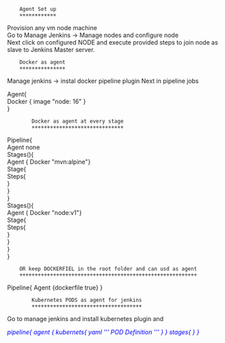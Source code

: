         Agent Set up
        ++++++++++++
Provision any vm node machine           
Go to Manage Jenkins -> Manage nodes and configure node     
Next click on configured NODE and execute provided steps to join node as slave to Jenkins Master server.


        Docker as agent
        +++++++++++++++
Manage jenkins -> instal docker pipeline plugin
Next in pipeline jobs

Agent{      
	Docker { image "node: 16" }     
}

            Docker as agent at every stage
            ++++++++++++++++++++++++++++++

Pipeline{       
    Agent none      
    Stages(){       
        Agent { Docker "mvn:alpine"}        
            Stage{      
                Steps{      
            }       
        }       
    }       
    Stages(){   
    Agent { Docker "node:v1"}       
        Stage{      
            Steps{      
        }       
    }       
    }       
}     

        OR keep DOCKERFIEL in the root folder and can usd as agent
        ++++++++++++++++++++++++++++++++++++++++++++++++++++++++++

Pipeline{
    Agent {dockerfile true}
}


            Kubernetes PODS as agent for jenkins
            ++++++++++++++++++++++++++++++++++++

Go to manage jenkins and install kubernetes plugin and

<i style="color:blue">pipeline{
    agent {
        kubernets{
            yaml '''
                POD Definition
            '''
        }
    }
    stages{
    }
}</i>



